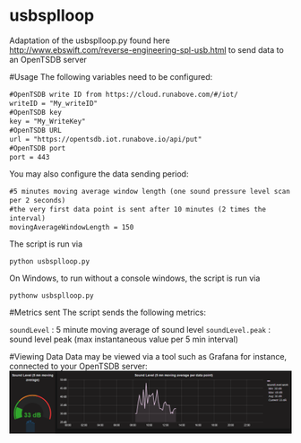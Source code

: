 # usbsplloop
Adaptation of the usbsplloop.py found here http://www.ebswift.com/reverse-engineering-spl-usb.html to send data to an OpenTSDB server

#Usage
The following variables need to be configured:

```
#OpenTSDB write ID from https://cloud.runabove.com/#/iot/
writeID = "My_writeID"
#OpenTSDB key
key = "My_WriteKey"
#OpenTSDB URL
url = "https://opentsdb.iot.runabove.io/api/put"
#OpenTSDB port
port = 443
```

You may also configure the data sending period:
```
#5 minutes moving average window length (one sound pressure level scan per 2 seconds)
#the very first data point is sent after 10 minutes (2 times the interval)
movingAverageWindowLength = 150
```

The script is run via
```
python usbsplloop.py
```

On Windows, to run without a console windows, the script is run via
```
pythonw usbsplloop.py
```

#Metrics sent
The script sends the following metrics:

`soundLevel` : 5 minute moving average of sound level 
`soundLevel.peak` : sound level peak (max instantaneous value per 5 min interval)



#Viewing Data
Data may be viewed via a tool such as Grafana for instance, connected to your OpenTSDB server:
![Alt text](images/screenshot.png?raw=true "Screenshot")
